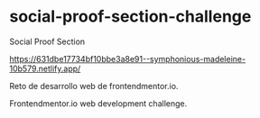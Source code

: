 # social-proof-section-challenge
Social Proof Section

https://631dbe17734bf10bbe3a8e91--symphonious-madeleine-10b579.netlify.app/

Reto de desarrollo web de frontendmentor.io.

Frontendmentor.io web development challenge.
